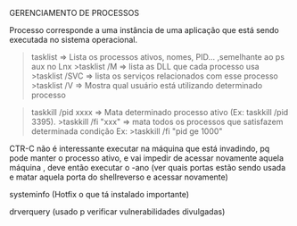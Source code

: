 GERENCIAMENTO DE PROCESSOS

Processo corresponde a uma instância de uma aplicação que está sendo executada no sistema operacional.

>tasklist ⇒  Lista os processos ativos, nomes, PID... ,semelhante ao ps aux no Lnx
	>tasklist /M ⇒  lista as DLL que cada processo usa
	>tasklist /SVC ⇒ lista os serviços relacionados com esse processo
	>tasklist /V ⇒  Mostra qual usuário está utilizando determinado processo

>taskkill /pid xxxx ⇒ Mata determinado processo ativo (Ex: taskkill /pid 3395).
	>taskkill /fi "xxx" ⇒  mata todos os processos que satisfazem determinada condição
	Ex: >taskkill /fi "pid ge 1000"

CTR-C não é interessante executar na máquina que está invadindo, pq pode manter o processo ativo, e vai impedir de acessar novamente aquela máquina , deve então executar o  -ano (ver quais portas estão sendo usada e matar aquela porta do shellreverso e acessar novamente)

systeminfo (Hotfix o que tá instalado importante)

drverquery (usado p verificar vulnerabilidades divulgadas)
